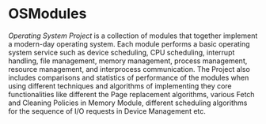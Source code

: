 # OSModules
<p>
<em>Operating System Project</em> is a collection of modules that together implement a modern-day operating system. 
Each module performs a basic operating system service such as device scheduling, CPU scheduling, interrupt handling, file management, memory management, process management, resource management, and interprocess communication. 
The Project also includes comparisons and statistics of performance of the modules when using different techniques and algorithms of implementing they core functionalities like different the Page replacement algorithms, various Fetch and Cleaning Policies in Memory Module, different scheduling algorithms
for the sequence of I/O requests in Device Management etc.
</p>
